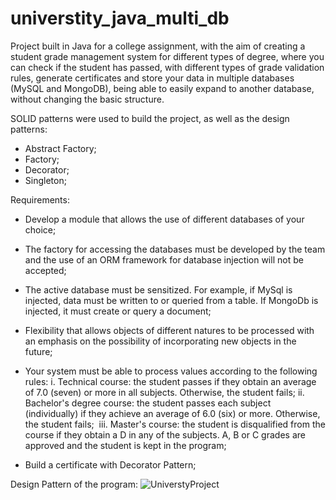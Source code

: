 # universtity_java_multi_db
Project built in Java for a college assignment, with the aim of creating a student grade management system for different types of degree, 
where you can check if the student has passed, with different types of grade validation rules, generate certificates and store your data 
in multiple databases (MySQL and MongoDB), being able to easily expand to another database, without changing the basic structure.

SOLID patterns were used to build the project, as well as the design patterns:
- Abstract Factory;
- Factory;
- Decorator;
- Singleton;

Requirements:
- Develop a module that allows the use of different databases of your choice;

- The factory for accessing the databases must be developed by the team and the use of an ORM framework for database injection will not be accepted;

- The active database must be sensitized. For example, if MySql is injected, data must be written to or queried from a table. If MongoDb is injected, it must create or query a document;
  
- Flexibility that allows objects of different natures to be processed with an emphasis on the possibility of incorporating new objects in the future;

- Your system must be able to process values according to the following rules:
  i. Technical course: the student passes if they obtain an average of 7.0 (seven) or more in all subjects. Otherwise, the student fails;
  ii. Bachelor's degree course: the student passes each subject (individually) if they achieve an average of 6.0 (six) or more. Otherwise, the student fails;
   iii. Master's course: the student is disqualified from the course if they obtain a D in any of the subjects. A, B or C grades are approved and the student is kept in the program;
  
- Build a certificate with Decorator Pattern;
  
Design Pattern of the program:
![UniverstyProject](https://github.com/joaoangnes/universtity_java_multi_db/assets/74597614/0fccd244-557d-4c63-841e-3cfbab29b2e5)
